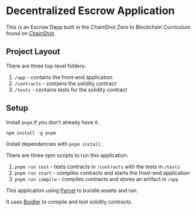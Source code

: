 # Decentralized Escrow Application

This is an Escrow Dapp built in the ChainShot Zero to Blockchain Curriculum found on [ChainShot](https://www.chainshot.com/).

## Project Layout

There are three top-level folders:

1. `/app` - contains the front-end application
2. `/contracts` - contains the solidity contract
3. `/tests` - contains tests for the solidity contract

## Setup

Install `pnpm` if you don't already have it.

`npm install -g pnpm`

Install dependencies with `pnpm install`.

There are three npm scripts to run this application:

1. `pnpm run test` - tests contracts in `/contracts` with the tests in `/tests`
2. `pnpm run start` - compiles contracts and starts the front-end application
3. `pnpm run compile` - compiles contracts and stores an artifact in `/app`

This application using [Parcel](https://parceljs.org/) to bundle assets and run.

It uses [Buidler](https://buidler.dev/) to compile and test solidity contracts.

